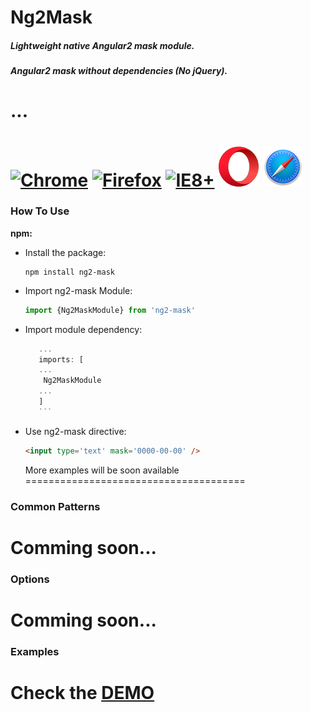 # Ng2Mask

##### Lightweight native Angular2 mask module.

##### Angular2 mask without dependencies (No jQuery).
...
=======

[![Chrome](https://raw.githubusercontent.com/alrra/browser-logos/master/chrome/chrome_64x64.png)](https://docs.angularjs.org/misc/faq/#what-browsers-does-angular-work-with-) [![Firefox](https://raw.githubusercontent.com/alrra/browser-logos/master/firefox/firefox_64x64.png)](https://docs.angularjs.org/misc/faq/#what-browsers-does-angular-work-with-) [![IE8+](https://raw.githubusercontent.com/alrra/browser-logos/master/internet-explorer/internet-explorer_64x64.png)](https://docs.angularjs.org/guide/ie) [![Opera](https://raw.githubusercontent.com/alrra/browser-logos/master/opera/opera_64x64.png)](https://docs.angularjs.org/misc/faq/#what-browsers-does-angular-work-with-) [![Safari](https://raw.githubusercontent.com/alrra/browser-logos/master/safari/safari_64x64.png)](https://docs.angularjs.org/misc/faq/#what-browsers-does-angular-work-with-)
======

### How To Use

**npm:**
* Install the package:

   ```shell
   npm install ng2-mask
   ```
* Import ng2-mask Module:

   ```javascript
   import {Ng2MaskModule} from 'ng2-mask'
   ```
* Import module dependency:

   ```javascript
      ...
      imports: [
      ...
       Ng2MaskModule
      ...
      ]
      ```
   ```

* Use ng2-mask directive:

   ```html
   <input type='text' mask='0000-00-00' />
   ```
  
  More examples will be soon available
======================================


### Common Patterns

Comming soon...
=======


### Options

Comming soon...
=======


### Examples

Check the [DEMO](https://nepipenkoigor.github.io/ng2-mask/)
=======
